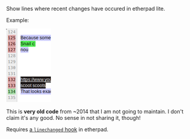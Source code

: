 Show lines where recent changes have occured in etherpad lite.

Example:

![Example](demo.png)

This is **very old code** from ~2014 that I am not going to maintain. I don't
claim it's any good. No sense in not sharing it, though!

Requires [a `linechanged` hook][linechanged] in etherpad.

[linechanged]: https://github.com/amfl/etherpad-lite/tree/linechanged
